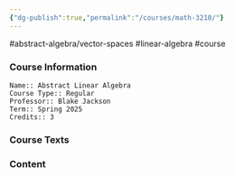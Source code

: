 ```yaml
---
{"dg-publish":true,"permalink":"/courses/math-3210/"}
---
```


#abstract-algebra/vector-spaces #linear-algebra #course
### Course Information
```
Name:: Abstract Linear Algebra
Course Type:: Regular
Professor:: Blake Jackson
Term:: Spring 2025
Credits:: 3
```
### Course Texts

### Content
